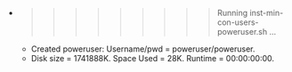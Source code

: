 * >>>>>>>>> Running inst-min-con-users-poweruser.sh ...
  * Created poweruser: Username/pwd = poweruser/poweruser.
  * Disk size = 1741888K. Space Used = 28K. Runtime = 00:00:00:00.
